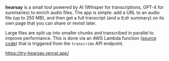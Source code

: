 **hearsay** is a small tool powered by AI (Whisper for transcriptions, GPT-4 for
summaries) to enrich audio files. The app is simple: add a URL to an audio file (up to 250 MB), and then get a full transcript (and a tl;dr summary) on its own page that you can share or revisit later.

Large files are split up into smaller chunks and transcribed in parallel to improve performance. This is done via an AWS Lambda function ([source code](https://github.com/brendansudol/hearsay-lambdas)) that is triggered from the `transcribe` API endpoint.

https://try-hearsay.vercel.app/
